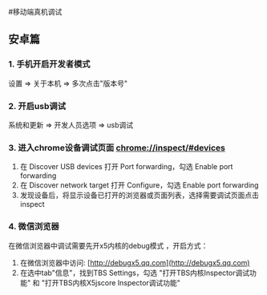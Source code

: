 #移动端真机调试

## 安卓篇
### 1. 手机开启开发者模式
设置 => 关于本机 => 多次点击"版本号"
### 2. 开启usb调试
系统和更新 => 开发人员选项 => usb调试
### 3. 进入chrome设备调试页面 [chrome://inspect/#devices](chrome://inspect/#devices)
1. 在 Discover USB devices 打开 Port forwarding，勾选 Enable port forwarding
2. 在 Discover network target 打开 Configure，勾选 Enable port forwarding
3. 发现设备后，将显示设备已打开的浏览器或页面列表，选择需要调试页面点击 inspect
### 4. 微信浏览器
在微信浏览器中调试需要先开x5内核的debug模式 ，开启方式：
1. 在微信浏览器中访问: [http://debugx5.qq.com](http://debugx5.qq.com)
2. 在选中tab"信息"，找到TBS Settings，勾选 "打开TBS内核Inspector调试功能" 和 "打开TBS内核X5jscore Inspector调试功能"
